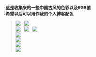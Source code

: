 **-这是收集来的一些中国古风的色彩以及RGB值<br/>**
**-希望以后可以用作我的个人博客配色**
> ![](https://github.com/riverde123/Ancient-color/blob/master/color/1.jpg)  
> ![](https://github.com/riverde123/Ancient-color/blob/master/color/2.jpg)  
> ![](https://github.com/riverde123/Ancient-color/blob/master/color/3.jpg)  
> ![](https://github.com/riverde123/Ancient-color/blob/master/color/4.jpg)  
> ![](https://github.com/riverde123/Ancient-color/blob/master/color/5.jpg)  
> ![](https://github.com/riverde123/Ancient-color/blob/master/color/6.jpg)  
> ![](https://github.com/riverde123/Ancient-color/blob/master/color/7.jpg)  
> ![](https://github.com/riverde123/Ancient-color/blob/master/color/8.jpg)  
> ![](https://github.com/riverde123/Ancient-color/blob/master/color/9.jpg)  

